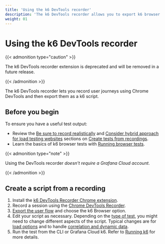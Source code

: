 ```yaml
---
title: 'Using the k6 DevTools recorder'
description: 'The k6 DevTools recorder allows you to export k6 browser scripts from the recorder panel in Chrome DevTools.'
weight: 01
---
```


# Using the k6 DevTools recorder

{{< admonition type="caution" >}}

The k6 DevTools recorder extension is deprecated and will be removed in a future release.

{{< /admonition >}}

The k6 DevTools recorder lets you record user journeys using Chrome DevTools and then export them as a k6 script.

## Before you begin

To ensure you have a useful test output:

- Review the [Be sure to record realistically](https://grafana.com/docs/k6/<K6_VERSION>/using-k6/test-authoring/create-tests-from-recordings/#be-sure-to-record-realistically) and [Consider hybrid approach for load testing websites](https://grafana.com/docs/k6/<K6_VERSION>/using-k6/test-authoring/create-tests-from-recordings/#consider-hybrid-approach-for-load-testing-websites) sections on [Create tests from recordings](https://grafana.com/docs/k6/<K6_VERSION>/using-k6/test-authoring/create-tests-from-recordings/).
- Learn the basics of k6 browser tests with [Running browser tests](https://grafana.com/docs/k6/<K6_VERSION>/using-k6-browser/running-browser-tests/).

{{< admonition type="note" >}}

Using the DevTools recorder _doesn't require a Grafana Cloud account_.

{{< /admonition >}}

## Create a script from a recording

1. Install the [k6 DevTools Recorder Chrome extension](https://chromewebstore.google.com/detail/k6-devtools-recorder/fkajbajcclbdgaoanencnhpfnigfipgc).
1. Record a session using the [Chrome DevTools Recorder](https://developer.chrome.com/docs/devtools/recorder).
1. [Export the user flow](https://developer.chrome.com/docs/devtools/recorder/reference#export-flows) and choose the k6 Browser option.
1. Edit your script as necessary. Depending on the [type of test](https://grafana.com/docs/k6/<K6_VERSION>/testing-guides/test-types/), you might need to change different aspects of the script.
   Typical changes are for [load options](https://grafana.com/docs/k6/<K6_VERSION>/using-k6/k6-options) and to handle [correlation and dynamic data](https://grafana.com/docs/k6/<K6_VERSION>/examples/correlation-and-dynamic-data).
1. Run the test from the CLI or Grafana Cloud k6. Refer to [Running k6](https://grafana.com/docs/k6/<K6_VERSION>/get-started/running-k6) for more details.
